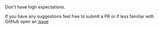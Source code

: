 Don't have high expectations.

If you have any suggestions feel free to submit a PR or if less familiar with GitHub open an [issue](https://github.com/iCalculated/2019Notes/issues/new)